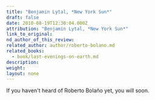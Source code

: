 ```yaml
---
title: "Benjamin Lytal, *New York Sun*"
draft: false
date: 2010-08-19T12:30:04.000Z
attribution: "Benjamin Lytal, *New York Sun*"
link_to_original:
nd_author_of_this_review:
related_author: author/roberto-bolano.md
related_books:
  - book/last-evenings-on-earth.md
description:
weight:
layout: none
---
```

If you haven't heard of Roberto Bolaño yet, you will soon.

